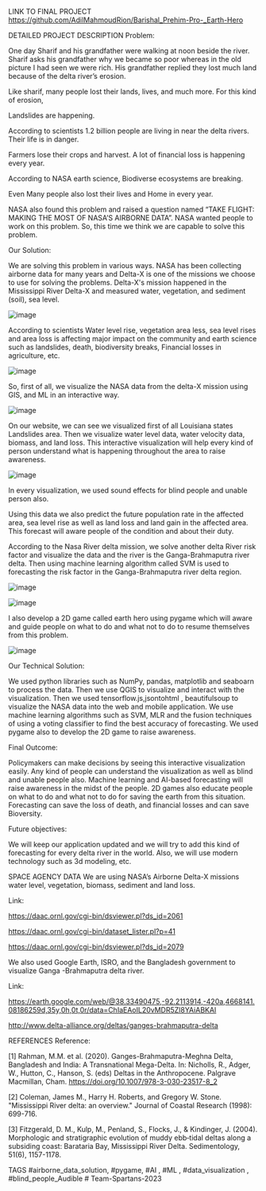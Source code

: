 LINK TO FINAL PROJECT
https://github.com/AdilMahmoudRion/Barishal_Prehim-Pro-_Earth-Hero

DETAILED PROJECT DESCRIPTION
Problem:



One day Sharif and his grandfather were walking at noon beside the river. Sharif asks his grandfather why we became so poor whereas in the old picture I had seen we were rich. His grandfather replied they lost much land because of the delta river’s erosion.



Like sharif, many people lost their lands, lives, and much more. For this kind of erosion, 




Landslides are happening. 


According to scientists 1.2 billion people are living in near the delta rivers. Their life is in danger.


Farmers lose their crops and harvest. A lot of financial loss is happening every year.


According to NASA earth science, Biodiverse ecosystems are breaking.


Even Many people also lost their lives and Home in every year.


NASA also found this problem and raised a question named “TAKE FLIGHT: MAKING THE MOST OF NASA’S AIRBORNE DATA”. NASA wanted people to work on this problem. So, this time we think we are capable to solve this problem.







Our Solution: 



We are solving this problem in various ways. NASA has been collecting airborne data for many years and Delta-X is one of the missions we choose to use for solving the problems. Delta-X's mission happened in the Mississippi River Delta-X and measured water, vegetation, and sediment (soil), sea level. 

![image](https://user-images.githubusercontent.com/71080878/193396220-12837a0f-6763-44b7-8f8d-76e831d92d90.png)


According to scientists Water level rise, vegetation area less, sea level rises and area loss is affecting major impact on the community and earth science such as landslides, death, biodiversity breaks, Financial losses in agriculture, etc.


![image](https://user-images.githubusercontent.com/71080878/193396226-61f2b321-3678-4166-b86a-f9b6f497c983.png)

So, first of all, we visualize the NASA data from the delta-X mission using GIS, and ML in an interactive way.

![image](https://user-images.githubusercontent.com/71080878/193396231-edafff5c-49ef-4189-ae02-4a236da88358.png)


On our website, we can see we visualized first of all Louisiana states Landslides area. Then we visualize water level data, water velocity data, biomass, and land loss. This interactive visualization will help every kind of person understand what is happening throughout the area to raise awareness.

![image](https://user-images.githubusercontent.com/71080878/193396234-b3aa9f92-0c78-4553-b059-63e2649bdab4.png)


In every visualization, we used sound effects for blind people and unable person also. 







Using this data we also predict the future population rate in the affected area, sea level rise as well as land loss and land gain in the affected area. This forecast will aware people of the condition and about their duty. 






According to the Nasa River delta mission, we solve another delta River risk factor and visualize the data and the river is the Ganga-Brahmaputra river delta. Then using machine learning algorithm called SVM is used to forecasting the risk factor in the Ganga-Brahmaputra river delta region. 




![image](https://user-images.githubusercontent.com/71080878/193396250-12a10226-2bff-4256-93a8-5f1f3fcd1334.png)

![image](https://user-images.githubusercontent.com/71080878/193396278-16dbcf40-5022-4dc5-bde2-d3751c6a2b43.png)








l also develop a 2D game called earth hero using pygame which will aware and guide people on what to do and what not to do to resume themselves from this problem.

![image](https://user-images.githubusercontent.com/71080878/193396287-53eb7eeb-45e6-4975-a061-fe8e12df9808.png)


Our Technical Solution:



We used python libraries such as NumPy, pandas, matplotlib and seaboarn to process the data. Then we use QGIS to visualize and interact with the visualization. Then we used tensorflow.js,jsontohtml , beautifulsoup to visualize the NASA data into the web and mobile application. We use machine learning algorithms such as SVM, MLR and the fusion techniques of using a voting classifier to find the best accuracy of forecasting. We used pygame also to develop the 2D game to raise awareness.  





Final Outcome:





Policymakers can make decisions by seeing this interactive visualization easily.
Any kind of people can understand the visualization as well as blind and unable people also.
Machine learning and AI-based forecasting will raise awareness in the midst of the people.
2D games also educate people on what to do and what not to do for saving the earth from this situation. 
Forecasting can save the loss of death, and financial losses and can save Bioversity. 




Future objectives:



We will keep our application updated and we will try to add this kind of forecasting for every delta river in the world. Also, we will use modern technology such as 3d modeling, etc. 



SPACE AGENCY DATA
We are using NASA’s Airborne Delta-X missions water level, vegetation, biomass, sediment and land loss.



Link: 

https://daac.ornl.gov/cgi-bin/dsviewer.pl?ds_id=2061

https://daac.ornl.gov/cgi-bin/dataset_lister.pl?p=41

https://daac.ornl.gov/cgi-bin/dsviewer.pl?ds_id=2079







We also used Google Earth, ISRO, and the Bangladesh government to visualize Ganga -Brahmaputra delta river.



Link: 



https://earth.google.com/web/@38.33490475,-92.2113914,-420a,4668141.08186259d,35y,0h,0t,0r/data=ChIaEAoIL20vMDR5Zl8YAiABKAI

http://www.delta-alliance.org/deltas/ganges-brahmaputra-delta





REFERENCES
Reference:



[1] Rahman, M.M. et al. (2020). Ganges-Brahmaputra-Meghna Delta, Bangladesh and India: A Transnational Mega-Delta. In: Nicholls, R., Adger, W., Hutton, C., Hanson, S. (eds) Deltas in the Anthropocene. Palgrave Macmillan, Cham. https://doi.org/10.1007/978-3-030-23517-8_2



[2] Coleman, James M., Harry H. Roberts, and Gregory W. Stone. "Mississippi River delta: an overview." Journal of Coastal Research (1998): 699-716.



[3] Fitzgerald, D. M., Kulp, M., Penland, S., Flocks, J., & Kindinger, J. (2004). Morphologic and stratigraphic evolution of muddy ebb‐tidal deltas along a subsiding coast: Barataria Bay, Mississippi River Delta. Sedimentology, 51(6), 1157-1178.



TAGS
#airborne_data_solution, #pygame, #AI , #ML , #data_visualization , #blind_people_Audible
#   T e a m - S p a r t a n s - 2 0 2 3  
 